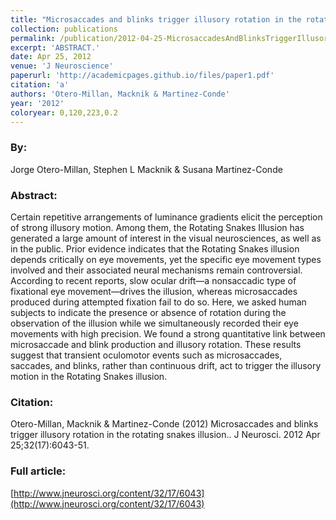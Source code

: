 ```yaml
---
title: "Microsaccades and blinks trigger illusory rotation in the rotating snakes illusion."
collection: publications
permalink: /publication/2012-04-25-MicrosaccadesAndBlinksTriggerIllusoryRotationInTheRotatingSnake
excerpt: 'ABSTRACT.'
date: Apr 25, 2012
venue: 'J Neuroscience'
paperurl: 'http://academicpages.github.io/files/paper1.pdf'
citation: 'a'
authors: 'Otero-Millan, Macknik & Martinez-Conde'
year: '2012'
coloryear: 0,120,223,0.2
---
```


### By: 
Jorge Otero-Millan, Stephen L Macknik & Susana Martinez-Conde

### Abstract: 
Certain repetitive arrangements of luminance gradients elicit the perception of strong illusory motion. Among them, the Rotating Snakes Illusion has generated a large amount of interest in the visual neurosciences, as well as in the public. Prior evidence indicates that the Rotating Snakes illusion depends critically on eye movements, yet the specific eye movement types involved and their associated neural mechanisms remain controversial. According to recent reports, slow ocular drift—a nonsaccadic type of fixational eye movement—drives the illusion, whereas microsaccades produced during attempted fixation fail to do so. Here, we asked human subjects to indicate the presence or absence of rotation during the observation of the illusion while we simultaneously recorded their eye movements with high precision. We found a strong quantitative link between microsaccade and blink production and illusory rotation. These results suggest that transient oculomotor events such as microsaccades, saccades, and blinks, rather than continuous drift, act to trigger the illusory motion in the Rotating Snakes illusion.

### Citation: 
Otero-Millan, Macknik & Martinez-Conde (2012) Microsaccades and blinks trigger illusory rotation in the rotating snakes illusion.. J Neurosci. 2012 Apr 25;32(17):6043-51. 

### Full article: 
[http://www.jneurosci.org/content/32/17/6043](http://www.jneurosci.org/content/32/17/6043)
